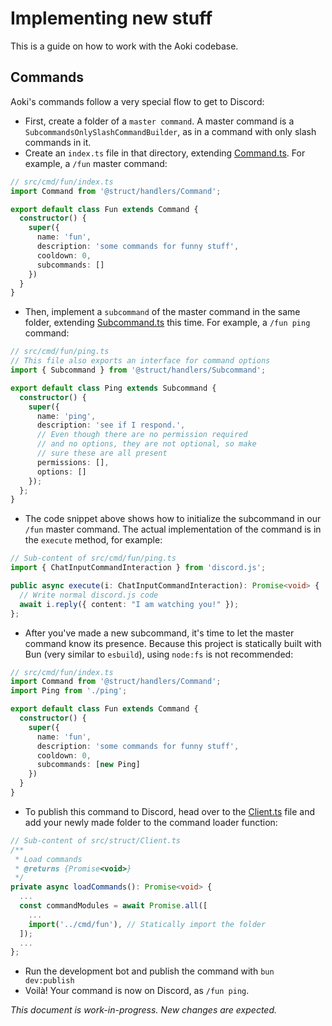 # Implementing new stuff

This is a guide on how to work with the Aoki codebase.

## Commands

Aoki's commands follow a very special flow to get to Discord:
- First, create a folder of a `master command`. A master command is a `SubcommandsOnlySlashCommandBuilder`, as in a command with only slash commands in it.
- Create an `index.ts` file in that directory, extending [Command.ts](src/struct/handlers/Command.ts). For example, a `/fun` master command:
```ts
// src/cmd/fun/index.ts
import Command from '@struct/handlers/Command';

export default class Fun extends Command {
  constructor() {
    super({
      name: 'fun',
      description: 'some commands for funny stuff',
      cooldown: 0,
      subcommands: []
    })
  }
}
```
- Then, implement a `subcommand` of the master command in the same folder, extending [Subcommand.ts](src/struct/handlers/Subcommand.ts) this time. For example, a `/fun ping` command:
```ts
// src/cmd/fun/ping.ts
// This file also exports an interface for command options
import { Subcommand } from '@struct/handlers/Subcommand';

export default class Ping extends Subcommand {
  constructor() {
    super({
      name: 'ping',
      description: 'see if I respond.',
      // Even though there are no permission required
      // and no options, they are not optional, so make
      // sure these are all present
      permissions: [],
      options: []
    });
  };
}
```
- The code snippet above shows how to initialize the subcommand in our `/fun` master command. The actual implementation of the command is in the `execute` method, for example:
```ts
// Sub-content of src/cmd/fun/ping.ts
import { ChatInputCommandInteraction } from 'discord.js';

public async execute(i: ChatInputCommandInteraction): Promise<void> {
  // Write normal discord.js code
  await i.reply({ content: "I am watching you!" });
};
```
- After you've made a new subcommand, it's time to let the master command know its presence. Because this project is statically built with Bun (very similar to `esbuild`), using `node:fs` is not recommended:
```ts
// src/cmd/fun/index.ts
import Command from '@struct/handlers/Command';
import Ping from './ping';

export default class Fun extends Command {
  constructor() {
    super({
      name: 'fun',
      description: 'some commands for funny stuff',
      cooldown: 0,
      subcommands: [new Ping]
    })
  }
}
```
- To publish this command to Discord, head over to the [Client.ts](src/struct/Client.ts) file and add your newly made folder to the command loader function:
```ts
// Sub-content of src/struct/Client.ts
/**
 * Load commands
 * @returns {Promise<void>}
 */
private async loadCommands(): Promise<void> {
  ...
  const commandModules = await Promise.all([
    ...
    import('../cmd/fun'), // Statically import the folder
  ]);
  ...
};
```
- Run the development bot and publish the command with `bun dev:publish`
- Voilà! Your command is now on Discord, as `/fun ping`.

*This document is work-in-progress. New changes are expected.*
